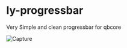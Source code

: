 # ly-progressbar
Very Simple and clean progressbar for qbcore

![Capture](https://user-images.githubusercontent.com/98282694/154756167-e9cc4bcb-38c9-4357-bc39-fb3c18f86d90.PNG)

